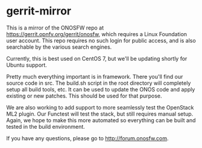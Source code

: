 # gerrit-mirror
This is a mirror of the ONOSFW repo at https://gerrit.opnfv.org/gerrit/onosfw, which requires a Linux Foundation user account. This repo requires no such login for public access, and is also searchable by the various search engines.

Currently, this is best used on CentOS 7, but we'll be updating shortly for Ubuntu support. 

Pretty much everything important is in framework. There you'll find our source code in src. The build.sh script in the root directory will completely setup all build tools, etc. It can be used to update the ONOS code and apply existing or new patches. This should be used for that purpose. 

We are also working to add support to more seamlessly test the OpenStack ML2 plugin. Our Functest will test the stack, but still requires manual setup. Again, we hope to make this more automated so everything can be built and tested in the build environment. 

If you have any questions, please go to http://forum.onosfw.com. 
